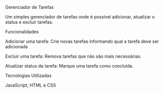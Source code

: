 Gerenciador de Tarefas

Um simples gerenciador de tarefas onde é possível adicionar, atualizar o status e excluir tarefas.

Funcionalidades

Adicionar uma tarefa: Crie novas tarefas informando qual a tarefa deve ser adicionada

Excluir uma tarefa: Remova tarefas que não são mais necessárias.

Atualizar status da tarefa: Marque uma tarefa como concluída.


Tecnologias Utilizadas

JavaScript, HTML e CSS
